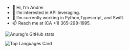 - 👋 Hi, I’m Andrei
- 👀 I’m interested in API leveraging.
- 🌱 I’m currently working in Python,Typescript, and Swift.
- 📫 Reach me at (CA +1) 365-298-1995.

![Anurag's GitHub stats](https://github-readme-stats.vercel.app/api?username=VallasRR&show_icons=true&theme=github_dark&hide=contribs,stars)

![Top Languages Card](https://github-readme-stats.vercel.app/api/top-langs/?username=VallasRR&layout=compact&theme=github_dark)
